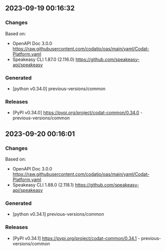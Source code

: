 

## 2023-09-19 00:16:32
### Changes
Based on:
- OpenAPI Doc 3.0.0 https://raw.githubusercontent.com/codatio/oas/main/yaml/Codat-Platform.yaml
- Speakeasy CLI 1.87.0 (2.116.0) https://github.com/speakeasy-api/speakeasy
### Generated
- [python v0.34.0] previous-versions/common
### Releases
- [PyPI v0.34.0] https://pypi.org/project/codat-common/0.34.0 - previous-versions/common

## 2023-09-20 00:16:01
### Changes
Based on:
- OpenAPI Doc 3.0.0 https://raw.githubusercontent.com/codatio/oas/main/yaml/Codat-Platform.yaml
- Speakeasy CLI 1.88.0 (2.118.1) https://github.com/speakeasy-api/speakeasy
### Generated
- [python v0.34.1] previous-versions/common
### Releases
- [PyPI v0.34.1] https://pypi.org/project/codat-common/0.34.1 - previous-versions/common
